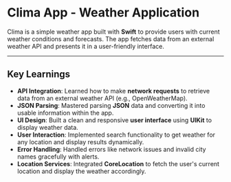 # Clima App - Weather Application

Clima is a simple weather app built with **Swift** to provide users with current weather conditions and forecasts. The app fetches data from an external weather API and presents it in a user-friendly interface.

---

## Key Learnings

- **API Integration**: Learned how to make **network requests** to retrieve data from an external weather API (e.g., OpenWeatherMap).
- **JSON Parsing**: Mastered parsing **JSON** data and converting it into usable information within the app.
- **UI Design**: Built a clean and responsive **user interface** using **UIKit** to display weather data.
- **User Interaction**: Implemented search functionality to get weather for any location and display results dynamically.
- **Error Handling**: Handled errors like network issues and invalid city names gracefully with alerts.
- **Location Services**: Integrated **CoreLocation** to fetch the user's current location and display the weather accordingly.


